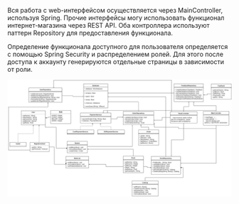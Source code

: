 Вся работа с web-интерфейсом осуществляется через MainController, используя Spring. Прочие интерфейсы могу использовать функционал интернет-магазина через REST API. Оба контроллера используют паттерн Repository для предоставления функционала.

Определение функционала доступного для пользователя определяется с помощью Spring Security и распределением ролей. Для этого после доступа к аккаунту генерируются отдельные страницы в зависимости от роли. 

![Class diagram](class.png)